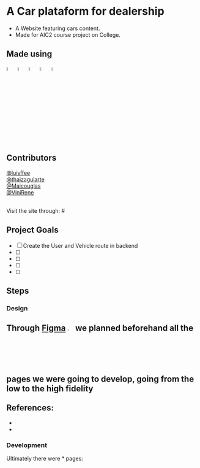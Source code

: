 # A Car plataform for dealership
- A Website featuring cars content.<br>
- Made for AIC2 course project on College.<br>

## Made using
<p>
 <img style="width:5%" src="https://cdn.worldvectorlogo.com/logos/react-2.svg">
 <img style="width:5%" src="https://cdn.worldvectorlogo.com/logos/logo-javascript.svg">
 <img style="width:5%" src="https://cdn.worldvectorlogo.com/logos/flask.svg">
 <img style="width:5%" src="https://cdn.worldvectorlogo.com/logos/python-5.svg">
 <img style="width:5%" src="https://cdn.worldvectorlogo.com/logos/postgresql.svg">
</p>

## Contributors
[@luisffee](https://github.com/luisffee)<br>
[@thaizagularte](https://github.com/thaizagularte)<br>
[@Maicouglas](https://github.com/Maicouglas)<br>
[@ViniRene](https://github.com/ViniRene)<br>
 
<br>
Visit the site through: #

## Project Goals
- [ ] Create the User and Vehicle route in backend
- [ ] 
- [ ] 
- [ ] 
- [ ] 

## Steps
### Design

Through [Figma](https://figma.com) <img style="width:3%" src="https://cdn.worldvectorlogo.com/logos/figma-5.svg"> we planned beforehand all the pages we were going to develop, going from the low to the high fidelity<br><br>References:
-
-
-

### Development

Ultimately there were * pages:

